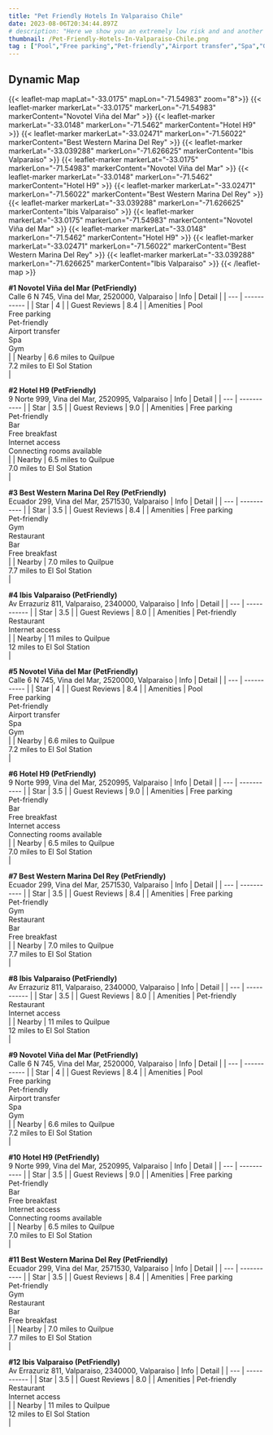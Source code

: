```yaml
---
title: "Pet Friendly Hotels In Valparaiso Chile"
date: 2023-08-06T20:34:44.897Z
# description: "Here we show you an extremely low risk and and another medium risk approach to earn passive income "
thumbnail: /Pet-Friendly-Hotels-In-Valparaiso-Chile.png
tag : ["Pool","Free parking","Pet-friendly","Airport transfer","Spa","Gym","Bar","Free breakfast","Internet access","Connecting rooms available","Restaurant"]
---
```


## Dynamic Map
{{< leaflet-map  mapLat="-33.0175" mapLon="-71.54983" zoom="8">}}
    {{< leaflet-marker markerLat="-33.0175" markerLon="-71.54983" markerContent="Novotel Viña del Mar" >}}
    {{< leaflet-marker markerLat="-33.0148" markerLon="-71.5462" markerContent="Hotel H9" >}}
    {{< leaflet-marker markerLat="-33.02471" markerLon="-71.56022" markerContent="Best Western Marina Del Rey" >}}
    {{< leaflet-marker markerLat="-33.039288" markerLon="-71.626625" markerContent="Ibis Valparaiso" >}}
    {{< leaflet-marker markerLat="-33.0175" markerLon="-71.54983" markerContent="Novotel Viña del Mar" >}}
    {{< leaflet-marker markerLat="-33.0148" markerLon="-71.5462" markerContent="Hotel H9" >}}
    {{< leaflet-marker markerLat="-33.02471" markerLon="-71.56022" markerContent="Best Western Marina Del Rey" >}}
    {{< leaflet-marker markerLat="-33.039288" markerLon="-71.626625" markerContent="Ibis Valparaiso" >}}
    {{< leaflet-marker markerLat="-33.0175" markerLon="-71.54983" markerContent="Novotel Viña del Mar" >}}
    {{< leaflet-marker markerLat="-33.0148" markerLon="-71.5462" markerContent="Hotel H9" >}}
    {{< leaflet-marker markerLat="-33.02471" markerLon="-71.56022" markerContent="Best Western Marina Del Rey" >}}
    {{< leaflet-marker markerLat="-33.039288" markerLon="-71.626625" markerContent="Ibis Valparaiso" >}}
{{< /leaflet-map >}}


**#1 Novotel Viña del Mar (PetFriendly)**<br>Calle 6 N 745, Vina del Mar, 2520000, Valparaiso
| Info | Detail |
| --- | ----------- |
| Star | 4 |
| Guest Reviews | 8.4 |
| Amenities | Pool<br>Free parking<br>Pet-friendly<br>Airport transfer<br>Spa<br>Gym<br> |
| Nearby | 6.6 miles to Quilpue<br>7.2 miles to El Sol Station<br> |

**#2 Hotel H9 (PetFriendly)**<br>9 Norte 999, Vina del Mar, 2520995, Valparaiso
| Info | Detail |
| --- | ----------- |
| Star | 3.5 |
| Guest Reviews | 9.0 |
| Amenities | Free parking<br>Pet-friendly<br>Bar<br>Free breakfast<br>Internet access<br>Connecting rooms available<br> |
| Nearby | 6.5 miles to Quilpue<br>7.0 miles to El Sol Station<br> |

**#3 Best Western Marina Del Rey (PetFriendly)**<br>Ecuador 299, Vina del Mar, 2571530, Valparaiso
| Info | Detail |
| --- | ----------- |
| Star | 3.5 |
| Guest Reviews | 8.4 |
| Amenities | Free parking<br>Pet-friendly<br>Gym<br>Restaurant<br>Bar<br>Free breakfast<br> |
| Nearby | 7.0 miles to Quilpue<br>7.7 miles to El Sol Station<br> |

**#4 Ibis Valparaiso (PetFriendly)**<br>Av Errazuriz 811, Valparaiso, 2340000, Valparaiso
| Info | Detail |
| --- | ----------- |
| Star | 3.5 |
| Guest Reviews | 8.0 |
| Amenities | Pet-friendly<br>Restaurant<br>Internet access<br> |
| Nearby | 11 miles to Quilpue<br>12 miles to El Sol Station<br> |

**#5 Novotel Viña del Mar (PetFriendly)**<br>Calle 6 N 745, Vina del Mar, 2520000, Valparaiso
| Info | Detail |
| --- | ----------- |
| Star | 4 |
| Guest Reviews | 8.4 |
| Amenities | Pool<br>Free parking<br>Pet-friendly<br>Airport transfer<br>Spa<br>Gym<br> |
| Nearby | 6.6 miles to Quilpue<br>7.2 miles to El Sol Station<br> |

**#6 Hotel H9 (PetFriendly)**<br>9 Norte 999, Vina del Mar, 2520995, Valparaiso
| Info | Detail |
| --- | ----------- |
| Star | 3.5 |
| Guest Reviews | 9.0 |
| Amenities | Free parking<br>Pet-friendly<br>Bar<br>Free breakfast<br>Internet access<br>Connecting rooms available<br> |
| Nearby | 6.5 miles to Quilpue<br>7.0 miles to El Sol Station<br> |

**#7 Best Western Marina Del Rey (PetFriendly)**<br>Ecuador 299, Vina del Mar, 2571530, Valparaiso
| Info | Detail |
| --- | ----------- |
| Star | 3.5 |
| Guest Reviews | 8.4 |
| Amenities | Free parking<br>Pet-friendly<br>Gym<br>Restaurant<br>Bar<br>Free breakfast<br> |
| Nearby | 7.0 miles to Quilpue<br>7.7 miles to El Sol Station<br> |

**#8 Ibis Valparaiso (PetFriendly)**<br>Av Errazuriz 811, Valparaiso, 2340000, Valparaiso
| Info | Detail |
| --- | ----------- |
| Star | 3.5 |
| Guest Reviews | 8.0 |
| Amenities | Pet-friendly<br>Restaurant<br>Internet access<br> |
| Nearby | 11 miles to Quilpue<br>12 miles to El Sol Station<br> |

**#9 Novotel Viña del Mar (PetFriendly)**<br>Calle 6 N 745, Vina del Mar, 2520000, Valparaiso
| Info | Detail |
| --- | ----------- |
| Star | 4 |
| Guest Reviews | 8.4 |
| Amenities | Pool<br>Free parking<br>Pet-friendly<br>Airport transfer<br>Spa<br>Gym<br> |
| Nearby | 6.6 miles to Quilpue<br>7.2 miles to El Sol Station<br> |

**#10 Hotel H9 (PetFriendly)**<br>9 Norte 999, Vina del Mar, 2520995, Valparaiso
| Info | Detail |
| --- | ----------- |
| Star | 3.5 |
| Guest Reviews | 9.0 |
| Amenities | Free parking<br>Pet-friendly<br>Bar<br>Free breakfast<br>Internet access<br>Connecting rooms available<br> |
| Nearby | 6.5 miles to Quilpue<br>7.0 miles to El Sol Station<br> |

**#11 Best Western Marina Del Rey (PetFriendly)**<br>Ecuador 299, Vina del Mar, 2571530, Valparaiso
| Info | Detail |
| --- | ----------- |
| Star | 3.5 |
| Guest Reviews | 8.4 |
| Amenities | Free parking<br>Pet-friendly<br>Gym<br>Restaurant<br>Bar<br>Free breakfast<br> |
| Nearby | 7.0 miles to Quilpue<br>7.7 miles to El Sol Station<br> |

**#12 Ibis Valparaiso (PetFriendly)**<br>Av Errazuriz 811, Valparaiso, 2340000, Valparaiso
| Info | Detail |
| --- | ----------- |
| Star | 3.5 |
| Guest Reviews | 8.0 |
| Amenities | Pet-friendly<br>Restaurant<br>Internet access<br> |
| Nearby | 11 miles to Quilpue<br>12 miles to El Sol Station<br> |

